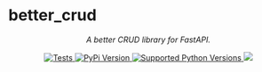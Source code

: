 # better_crud
<p align="center" markdown=1>
  <i>A better CRUD library for FastAPI.</i>
</p>
<p align="center" markdown=1>
<a href="https://github.com/bigrivi/better_crud/actions/workflows/pytest.yml">
  <img src="https://github.com/bigrivi/better_crud/actions/workflows/pytest.yml/badge.svg" alt="Tests"/>
</a>
<a href="https://pypi.org/project/better_crud/">
  <img src="https://img.shields.io/pypi/v/better_crud?color=%2334D058&label=pypi%20package" alt="PyPi Version"/>
</a>
<a href="https://pypi.org/project/better_crud/">
  <img src="https://img.shields.io/pypi/pyversions/better_crud.svg?color=%2334D058" alt="Supported Python Versions"/>
</a>
<a href="https://codecov.io/github/bigrivi/better_crud" >
 <img src="https://codecov.io/github/bigrivi/better_crud/graph/badge.svg?token=MEMUT1FH4K"/>
 </a>
</p>

